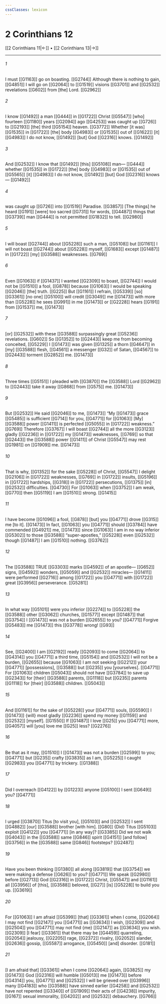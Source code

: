 ```yaml
---
cssClasses: lexicon
---
```


# 2 Corinthians 12

[[2 Corinthians 11|←]] • [[2 Corinthians 13|→]]

---

###### 1
I must [[G1163]] go on boasting. [[G2744]] Although there is nothing to gain, [[G4851]] I will go on [[G2064]] to [[G1519]] visions [[G3701]] and [[G2532]] revelations [[G602]] from [the] Lord. [[G2962]]

###### 2
I know [[G1492]] a man [[G444]] in [[G1722]] Christ [[G5547]] [who] fourteen [[G1180]] years [[G2094]] ago [[G4253]] was caught up [[G726]] to [[G2193]] [the] third [[G5154]] heaven. [[G3772]] Whether [it was] [[G1535]] in [[G1722]] [the] body [[G4983]] or [[G1535]] out of [[G1622]] [it] [[G4983]] I do not know, [[G1492]] [but] God [[G2316]] knows. [[G1492]]

###### 3
And [[G2532]] I know that [[G1492]] [this] [[G5108]] man— [[G444]] whether [[G1535]] in [[G1722]] [the] body [[G4983]] or [[G1535]] out of [[G5565]] [it] [[G4983]] I do not know, [[G1492]] [but] God [[G2316]] knows— [[G1492]]

###### 4
was caught up [[G726]] into [[G1519]] Paradise. [[G3857]] [The things] he heard [[G191]] [were] too sacred [[G731]] for words, [[G4487]] things that [[G3739]] man [[G444]] is not permitted [[G1832]] to tell. [[G2980]]

###### 5
I will boast [[G2744]] about [[G5228]] such a man, [[G5108]] but [[G1161]] I will not boast [[G2744]] about [[G5228]] myself, [[G1683]] except [[G1487]] in [[G1722]] [my] [[G3588]] weaknesses. [[G769]]

###### 6
Even [[G1063]] if [[G1437]] I wanted [[G2309]] to boast, [[G2744]] I would not be [[G1510]] a fool, [[G878]] because [[G1063]] I would be speaking [[G2046]] [the] truth. [[G225]] But [[G1161]] I refrain, [[G5339]] [so] [[G3361]] [no one] [[G5100]] will credit [[G3049]] me [[G1473]] with more than [[G5228]] he sees [[G991]] in me [[G1473]] or [[G2228]] hears [[G191]] from [[G1537]] me, [[G1473]]

###### 7
[or] [[G2532]] with these [[G3588]] surpassingly great [[G5236]] revelations. [[G602]] So [[G1352]] to [[G2443]] keep me from becoming conceited, [[G5229]] I [[G1473]] was given [[G1325]] a thorn [[G4647]] in [my] [[G3588]] flesh, [[G4561]] a messenger [[G32]] of Satan, [[G4567]] to [[G2443]] torment [[G2852]] me. [[G1473]]

###### 8
Three times [[G5151]] I pleaded with [[G3870]] the [[G3588]] Lord [[G2962]] to [[G2443]] take it away [[G868]] from [[G575]] me. [[G1473]]

###### 9
But [[G2532]] He said [[G2046]] to me, [[G1473]] “My [[G1473]] grace [[G5485]] is sufficient [[G714]] for you, [[G4771]] for [[G1063]] [My] [[G3588]] power [[G1411]] is perfected [[G5055]] in [[G1722]] weakness.” [[G769]] Therefore [[G3767]] I will boast [[G2744]] all the more [[G3123]] gladly [[G2236]] in [[G1722]] my [[G1473]] weaknesses, [[G769]] so that [[G2443]] the [[G3588]] power [[G1411]] of Christ [[G5547]] may rest [[G1981]] on [[G1909]] me. [[G1473]]

###### 10
That is why, [[G1352]] for the sake [[G5228]] of Christ, [[G5547]] I delight [[G2106]] in [[G1722]] weaknesses, [[G769]] in [[G1722]] insults, [[G5196]] in [[G1722]] hardships, [[G318]] in [[G1722]] persecutions, [[G1375]] [in] [[G2532]] difficulties. [[G4730]] For [[G1063]] when [[G3752]] I am weak, [[G770]] then [[G5119]] I am [[G1510]] strong. [[G1415]]

###### 11
I have become [[G1096]] a fool, [[G878]] [but] you [[G4771]] drove [[G315]] me [to it]. [[G1473]] In fact, [[G1063]] you [[G4771]] should [[G3784]] have commended [[G4921]] me, [[G1473]] since [[G1063]] I am in no way inferior [[G5302]] to those [[G3588]] “super-apostles,” [[G5228]] even [[G2532]] though [[G1487]] I am [[G1510]] nothing. [[G3762]]

###### 12
The [[G3588]] TRUE [[G3303]] marks [[G4592]] of an apostle— [[G652]] signs, [[G4592]] wonders, [[G5059]] and [[G2532]] miracles— [[G1411]] were performed [[G2716]] among [[G1722]] you [[G4771]] with [[G1722]] great [[G3956]] perseverance. [[G5281]]

###### 13
In what way [[G5101]] were you inferior [[G2274]] to [[G5228]] the [[G3588]] other [[G3062]] churches, [[G1577]] except [[G1487]] that [[G3754]] I [[G1473]] was not a burden [[G2655]] to you? [[G4771]] Forgive [[G5483]] me [[G1473]] this [[G3778]] wrong! [[G93]]

###### 14
See, [[G2400]] I am [[G2192]] ready [[G2093]] to come [[G2064]] to [[G4314]] you [[G4771]] a third time, [[G5154]] and [[G2532]] I will not be a burden, [[G2655]] because [[G1063]] I am not seeking [[G2212]] your [[G4771]] [possessions], [[G3588]] but [[G235]] you [yourselves]. [[G4771]] For [[G1063]] children [[G5043]] should not have [[G3784]] to save up [[G2343]] for [their] [[G3588]] parents, [[G1118]] but [[G235]] parents [[G1118]] for [their] [[G3588]] children. [[G5043]]

###### 15
And [[G1161]] for the sake of [[G5228]] your [[G4771]] souls, [[G5590]] I [[G1473]] {will} most gladly [[G2236]] spend my money [[G1159]] and [[G2532]] [myself]. [[G1550]] If [[G1487]] I love [[G25]] you [[G4771]] more, [[G4057]] will [you] love me [[G25]] less? [[G2276]]

###### 16
Be that as it may, [[G1510]] I [[G1473]] was not a burden [[G2599]] to you; [[G4771]] but [[G235]] crafty [[G3835]] as I am, [[G5225]] I caught [[G2983]] you [[G4771]] by trickery. [[G1388]]

###### 17
Did I overreach [[G4122]] by [[G1223]] anyone [[G5100]] I sent [[G649]] you? [[G4771]]

###### 18
I urged [[G3870]] Titus [to visit you], [[G5103]] and [[G2532]] I sent [[G4882]] [our] [[G3588]] brother [with him]. [[G80]] {Did} Titus [[G5103]] exploit [[G4122]] you [[G4771]] [in any way]? [[G3385]] Did we not walk [[G4043]] in the [[G3588]] same [[G846]] spirit [[G4151]] [and follow] [[G3756]] in the [[G3588]] same [[G846]] footsteps? [[G2487]]

###### 19
Have you been thinking [[G1380]] all along [[G3819]] that [[G3754]] we were making a defense [[G626]] to you? [[G4771]] We speak [[G2980]] before [[G2713]] God [[G2316]] in [[G1722]] Christ, [[G5547]] and [[G1161]] all [[G3956]] of [this], [[G3588]] beloved, [[G27]] [is] [[G5228]] to build you up. [[G3619]]

###### 20
For [[G1063]] I am afraid [[G5399]] [that] [[G3361]] when I come, [[G2064]] I may not find [[G2147]] you [[G4771]] as [[G3634]] I wish, [[G2309]] and [[G2504]] you [[G4771]] may not find {me} [[G2147]] as [[G3634]] you wish. [[G2309]] [I fear] [[G3361]] that there may be [[G4459]] quarreling, [[G2054]] jealousy, [[G2205]] rage, [[G2372]] rivalry, [[G2052]] slander, [[G2636]] gossip, [[G5587]] arrogance, [[G5450]] [and] disorder. [[G181]]

###### 21
[I am afraid that] [[G3361]] when I come [[G2064]] again, [[G3825]] my [[G1473]] God [[G2316]] will humble [[G5013]] me [[G1473]] before [[G4314]] you, [[G4771]] and [[G2532]] I will be grieved over [[G3996]] many [[G4183]] who [[G3588]] have sinned earlier [[G4258]] and [[G2532]] have not repented [[G3340]] of [[G1909]] their acts of [[G4238]] impurity, [[G167]] sexual immorality, [[G4202]] and [[G2532]] debauchery. [[G766]]

